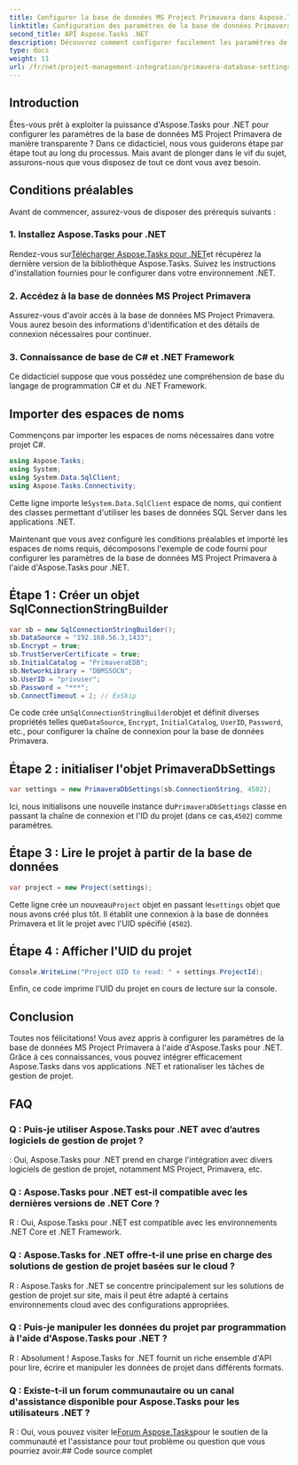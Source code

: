 ```yaml
---
title: Configurer la base de données MS Project Primavera dans Aspose.Tasks
linktitle: Configuration des paramètres de la base de données Primavera dans Aspose.Tasks
second_title: API Aspose.Tasks .NET
description: Découvrez comment configurer facilement les paramètres de la base de données MS Project Primavera dans Aspose.Tasks pour .NET. Rationalisez vos tâches de gestion de projet.
type: docs
weight: 11
url: /fr/net/project-management-integration/primavera-database-settings/
---
```

## Introduction
Êtes-vous prêt à exploiter la puissance d'Aspose.Tasks pour .NET pour configurer les paramètres de la base de données MS Project Primavera de manière transparente ? Dans ce didacticiel, nous vous guiderons étape par étape tout au long du processus. Mais avant de plonger dans le vif du sujet, assurons-nous que vous disposez de tout ce dont vous avez besoin.
## Conditions préalables
Avant de commencer, assurez-vous de disposer des prérequis suivants :
### 1. Installez Aspose.Tasks pour .NET
 Rendez-vous sur[Télécharger Aspose.Tasks pour .NET](https://releases.aspose.com/tasks/net/)et récupérez la dernière version de la bibliothèque Aspose.Tasks. Suivez les instructions d'installation fournies pour le configurer dans votre environnement .NET.
### 2. Accédez à la base de données MS Project Primavera
Assurez-vous d'avoir accès à la base de données MS Project Primavera. Vous aurez besoin des informations d'identification et des détails de connexion nécessaires pour continuer.
### 3. Connaissance de base de C# et .NET Framework
Ce didacticiel suppose que vous possédez une compréhension de base du langage de programmation C# et du .NET Framework.

## Importer des espaces de noms
Commençons par importer les espaces de noms nécessaires dans votre projet C#.

```csharp
using Aspose.Tasks;
using System;
using System.Data.SqlClient;
using Aspose.Tasks.Connectivity;

```
 Cette ligne importe le`System.Data.SqlClient` espace de noms, qui contient des classes permettant d'utiliser les bases de données SQL Server dans les applications .NET.

Maintenant que vous avez configuré les conditions préalables et importé les espaces de noms requis, décomposons l'exemple de code fourni pour configurer les paramètres de la base de données MS Project Primavera à l'aide d'Aspose.Tasks pour .NET.
## Étape 1 : Créer un objet SqlConnectionStringBuilder
```csharp
var sb = new SqlConnectionStringBuilder();
sb.DataSource = "192.168.56.3,1433";
sb.Encrypt = true;
sb.TrustServerCertificate = true;
sb.InitialCatalog = "PrimaveraEDB";
sb.NetworkLibrary = "DBMSSOCN";
sb.UserID = "privuser";
sb.Password = "***";
sb.ConnectTimeout = 2; // ExSkip
```
 Ce code crée un`SqlConnectionStringBuilder`objet et définit diverses propriétés telles que`DataSource`, `Encrypt`, `InitialCatalog`, `UserID`, `Password`, etc., pour configurer la chaîne de connexion pour la base de données Primavera.
## Étape 2 : initialiser l'objet PrimaveraDbSettings
```csharp
var settings = new PrimaveraDbSettings(sb.ConnectionString, 4502);
```
 Ici, nous initialisons une nouvelle instance du`PrimaveraDbSettings` classe en passant la chaîne de connexion et l'ID du projet (dans ce cas,`4502`) comme paramètres.
## Étape 3 : Lire le projet à partir de la base de données
```csharp
var project = new Project(settings);
```
 Cette ligne crée un nouveau`Project` objet en passant le`settings` objet que nous avons créé plus tôt. Il établit une connexion à la base de données Primavera et lit le projet avec l'UID spécifié (`4502`).
## Étape 4 : Afficher l'UID du projet
```csharp
Console.WriteLine("Project UID to read: " + settings.ProjectId);
```
Enfin, ce code imprime l'UID du projet en cours de lecture sur la console.

## Conclusion
Toutes nos félicitations! Vous avez appris à configurer les paramètres de la base de données MS Project Primavera à l'aide d'Aspose.Tasks pour .NET. Grâce à ces connaissances, vous pouvez intégrer efficacement Aspose.Tasks dans vos applications .NET et rationaliser les tâches de gestion de projet.
## FAQ
### Q : Puis-je utiliser Aspose.Tasks pour .NET avec d’autres logiciels de gestion de projet ?
: Oui, Aspose.Tasks pour .NET prend en charge l'intégration avec divers logiciels de gestion de projet, notamment MS Project, Primavera, etc.
### Q : Aspose.Tasks pour .NET est-il compatible avec les dernières versions de .NET Core ?
R : Oui, Aspose.Tasks pour .NET est compatible avec les environnements .NET Core et .NET Framework.
### Q : Aspose.Tasks for .NET offre-t-il une prise en charge des solutions de gestion de projet basées sur le cloud ?
R : Aspose.Tasks for .NET se concentre principalement sur les solutions de gestion de projet sur site, mais il peut être adapté à certains environnements cloud avec des configurations appropriées.
### Q : Puis-je manipuler les données du projet par programmation à l'aide d'Aspose.Tasks pour .NET ?
R : Absolument ! Aspose.Tasks for .NET fournit un riche ensemble d'API pour lire, écrire et manipuler les données de projet dans différents formats.
### Q : Existe-t-il un forum communautaire ou un canal d'assistance disponible pour Aspose.Tasks pour les utilisateurs .NET ?
 R : Oui, vous pouvez visiter le[Forum Aspose.Tasks](https://forum.aspose.com/c/tasks/15)pour le soutien de la communauté et l'assistance pour tout problème ou question que vous pourriez avoir.## Code source complet